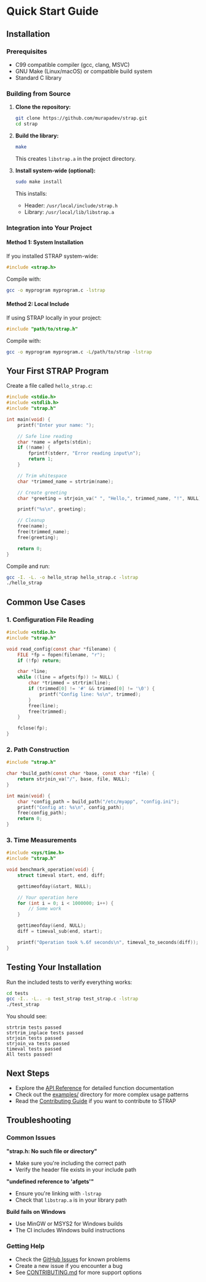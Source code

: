 # Quick Start Guide

## Installation

### Prerequisites

- C99 compatible compiler (gcc, clang, MSVC)
- GNU Make (Linux/macOS) or compatible build system
- Standard C library

### Building from Source

1. **Clone the repository:**

   ```bash
   git clone https://github.com/murapadev/strap.git
   cd strap
   ```

2. **Build the library:**

   ```bash
   make
   ```

   This creates `libstrap.a` in the project directory.

3. **Install system-wide (optional):**
   ```bash
   sudo make install
   ```
   This installs:
   - Header: `/usr/local/include/strap.h`
   - Library: `/usr/local/lib/libstrap.a`

### Integration into Your Project

#### Method 1: System Installation

If you installed STRAP system-wide:

```c
#include <strap.h>
```

Compile with:

```bash
gcc -o myprogram myprogram.c -lstrap
```

#### Method 2: Local Include

If using STRAP locally in your project:

```c
#include "path/to/strap.h"
```

Compile with:

```bash
gcc -o myprogram myprogram.c -L/path/to/strap -lstrap
```

## Your First STRAP Program

Create a file called `hello_strap.c`:

```c
#include <stdio.h>
#include <stdlib.h>
#include "strap.h"

int main(void) {
    printf("Enter your name: ");

    // Safe line reading
    char *name = afgets(stdin);
    if (!name) {
        fprintf(stderr, "Error reading input\n");
        return 1;
    }

    // Trim whitespace
    char *trimmed_name = strtrim(name);

    // Create greeting
    char *greeting = strjoin_va(" ", "Hello,", trimmed_name, "!", NULL);

    printf("%s\n", greeting);

    // Cleanup
    free(name);
    free(trimmed_name);
    free(greeting);

    return 0;
}
```

Compile and run:

```bash
gcc -I. -L. -o hello_strap hello_strap.c -lstrap
./hello_strap
```

## Common Use Cases

### 1. Configuration File Reading

```c
#include <stdio.h>
#include "strap.h"

void read_config(const char *filename) {
    FILE *fp = fopen(filename, "r");
    if (!fp) return;

    char *line;
    while ((line = afgets(fp)) != NULL) {
        char *trimmed = strtrim(line);
        if (trimmed[0] != '#' && trimmed[0] != '\0') {
            printf("Config line: %s\n", trimmed);
        }
        free(line);
        free(trimmed);
    }

    fclose(fp);
}
```

### 2. Path Construction

```c
#include "strap.h"

char *build_path(const char *base, const char *file) {
    return strjoin_va("/", base, file, NULL);
}

int main(void) {
    char *config_path = build_path("/etc/myapp", "config.ini");
    printf("Config at: %s\n", config_path);
    free(config_path);
    return 0;
}
```

### 3. Time Measurements

```c
#include <sys/time.h>
#include "strap.h"

void benchmark_operation(void) {
    struct timeval start, end, diff;

    gettimeofday(&start, NULL);

    // Your operation here
    for (int i = 0; i < 1000000; i++) {
        // Some work
    }

    gettimeofday(&end, NULL);
    diff = timeval_sub(end, start);

    printf("Operation took %.6f seconds\n", timeval_to_seconds(diff));
}
```

## Testing Your Installation

Run the included tests to verify everything works:

```bash
cd tests
gcc -I.. -L.. -o test_strap test_strap.c -lstrap
./test_strap
```

You should see:

```
strtrim tests passed
strtrim_inplace tests passed
strjoin tests passed
strjoin_va tests passed
timeval tests passed
All tests passed!
```

## Next Steps

- Explore the [API Reference](API-Reference.md) for detailed function documentation
- Check out the [examples/](../examples/) directory for more complex usage patterns
- Read the [Contributing Guide](../CONTRIBUTING.md) if you want to contribute to STRAP

## Troubleshooting

### Common Issues

**"strap.h: No such file or directory"**

- Make sure you're including the correct path
- Verify the header file exists in your include path

**"undefined reference to 'afgets'"**

- Ensure you're linking with `-lstrap`
- Check that `libstrap.a` is in your library path

**Build fails on Windows**

- Use MinGW or MSYS2 for Windows builds
- The CI includes Windows build instructions

### Getting Help

- Check the [GitHub Issues](https://github.com/murapadev/strap/issues) for known problems
- Create a new issue if you encounter a bug
- See [CONTRIBUTING.md](../CONTRIBUTING.md) for more support options
